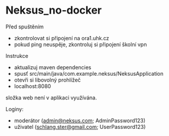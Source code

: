 # Neksus_no-docker

Před spuštěním

- zkontrolovat si připojení na ora1.uhk.cz
- pokud ping neuspěje, zkontroluj si připojení školní vpn

Instrukce

- aktualizuj maven dependencies
- spusť src/main/java/com.example.neksus/NeksusApplication
- otevři si libovolný prohlížeč
- localhost:8080

složka web není v aplikaci využívána.

Loginy:

- moderátor (admin@neksus.com; AdminPassword123)
- uživatel (schlang.ster@gmail.com; UserPassword123)